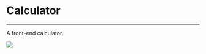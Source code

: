 # Calculator

<hr>

A front-end calculator.

![](https://img.shields.io/github/last-commit/caodoc/calculator?style="flat-square"&color="94a4ff")